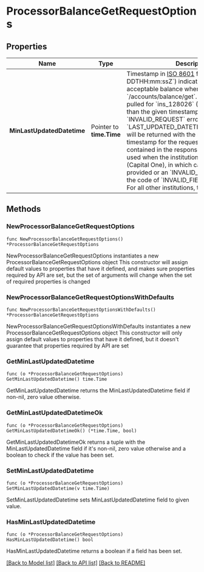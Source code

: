 # ProcessorBalanceGetRequestOptions

## Properties

Name | Type | Description | Notes
------------ | ------------- | ------------- | -------------
**MinLastUpdatedDatetime** | Pointer to **time.Time** | Timestamp in [ISO 8601](https://wikipedia.org/wiki/ISO_8601) format (&#x60;YYYY-MM-DDTHH:mm:ssZ&#x60;) indicating the oldest acceptable balance when making a request to &#x60;/accounts/balance/get&#x60;.  If the balance that is pulled for &#x60;ins_128026&#x60; (Capital One) is older than the given timestamp, an &#x60;INVALID_REQUEST&#x60; error with the code of &#x60;LAST_UPDATED_DATETIME_OUT_OF_RANGE&#x60; will be returned with the most recent timestamp for the requested account contained in the response.  This field is only used when the institution is &#x60;ins_128026&#x60; (Capital One), in which case a value must be provided or an &#x60;INVALID_REQUEST&#x60; error with the code of &#x60;INVALID_FIELD&#x60; will be returned. For all other institutions, this field is ignored. | [optional] 

## Methods

### NewProcessorBalanceGetRequestOptions

`func NewProcessorBalanceGetRequestOptions() *ProcessorBalanceGetRequestOptions`

NewProcessorBalanceGetRequestOptions instantiates a new ProcessorBalanceGetRequestOptions object
This constructor will assign default values to properties that have it defined,
and makes sure properties required by API are set, but the set of arguments
will change when the set of required properties is changed

### NewProcessorBalanceGetRequestOptionsWithDefaults

`func NewProcessorBalanceGetRequestOptionsWithDefaults() *ProcessorBalanceGetRequestOptions`

NewProcessorBalanceGetRequestOptionsWithDefaults instantiates a new ProcessorBalanceGetRequestOptions object
This constructor will only assign default values to properties that have it defined,
but it doesn't guarantee that properties required by API are set

### GetMinLastUpdatedDatetime

`func (o *ProcessorBalanceGetRequestOptions) GetMinLastUpdatedDatetime() time.Time`

GetMinLastUpdatedDatetime returns the MinLastUpdatedDatetime field if non-nil, zero value otherwise.

### GetMinLastUpdatedDatetimeOk

`func (o *ProcessorBalanceGetRequestOptions) GetMinLastUpdatedDatetimeOk() (*time.Time, bool)`

GetMinLastUpdatedDatetimeOk returns a tuple with the MinLastUpdatedDatetime field if it's non-nil, zero value otherwise
and a boolean to check if the value has been set.

### SetMinLastUpdatedDatetime

`func (o *ProcessorBalanceGetRequestOptions) SetMinLastUpdatedDatetime(v time.Time)`

SetMinLastUpdatedDatetime sets MinLastUpdatedDatetime field to given value.

### HasMinLastUpdatedDatetime

`func (o *ProcessorBalanceGetRequestOptions) HasMinLastUpdatedDatetime() bool`

HasMinLastUpdatedDatetime returns a boolean if a field has been set.


[[Back to Model list]](../README.md#documentation-for-models) [[Back to API list]](../README.md#documentation-for-api-endpoints) [[Back to README]](../README.md)


